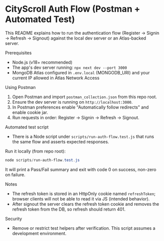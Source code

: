 # CityScroll Auth Flow (Postman + Automated Test)

This README explains how to run the authentication flow (Register → Signin → Refresh → Signout) against the local dev server or an Atlas-backed server.

Prerequisites

- Node.js (v18+ recommended)
- The app's dev server running: `npx next dev --port 3000`
- MongoDB Atlas configured in `.env.local` (MONGODB_URI) and your current IP allowed in Atlas Network Access

Using Postman

1. Open Postman and import `postman_collection.json` from this repo root.
2. Ensure the dev server is running on `http://localhost:3000`.
3. In Postman preferences enable "Automatically follow redirects" and enable cookie jar.
4. Run requests in order: Register → Signin → Refresh → Signout.

Automated test script

- There is a Node script under `scripts/run-auth-flow.test.js` that runs the same flow and asserts expected responses.

Run it locally (from repo root):

```powershell
node scripts/run-auth-flow.test.js
```

It will print a Pass/Fail summary and exit with code 0 on success, non-zero on failure.

Notes

- The refresh token is stored in an HttpOnly cookie named `refreshToken`; browser clients will not be able to read it via JS (intended behavior).
- After signout the server clears the refresh token cookie and removes the refresh token from the DB, so refresh should return 401.

Security

- Remove or restrict test helpers after verification. This script assumes a development environment.

